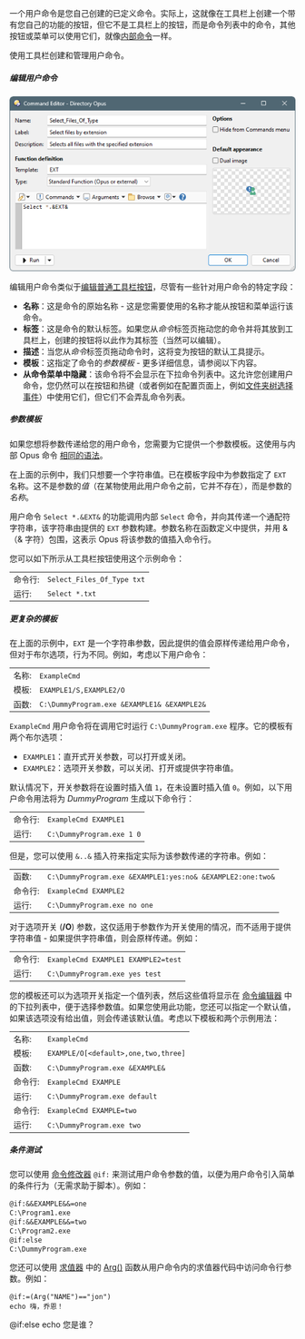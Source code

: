 一个用户命令是您自己创建的已定义命令。实际上，这就像在工具栏上创建一个带有您自己的功能的按钮，但它不是工具栏上的按钮，而是命令列表中的命令，其他按钮或菜单可以使用它们，就像[内部命令](/Manual/reference/command_reference/README.zh.md)一样。

使用工具栏创建和管理用户命令。

##### 编辑用户命令

![](/Manual/images/media/13/user_command.png)

编辑用户命令类似于[编辑普通工具栏按钮](/Manual/customize/creating_your_own_buttons/command_editor/README.zh.md)，尽管有一些针对用户命令的特定字段：

- **名称**：这是命令的原始名称 - 这是您需要使用的名称才能从按钮和菜单运行该命令。
- **标签**：这是命令的默认标签。如果您从*命令*标签页拖动您的命令并将其放到工具栏上，创建的按钮将以此作为其标签（当然可以编辑）。
- **描述**：当您从*命令*标签页拖动命令时，这将变为按钮的默认工具提示。
- **模板**：这指定了命令的*参数模板* - 更多详细信息，请参阅以下内容。
- **从命令菜单中隐藏**：该命令将不会显示在下拉命令列表中。这允许您创建用户命令，您仍然可以在按钮和热键（或者例如在配置页面上，例如[文件夹树选择事件](/Manual/preferences/preferences_categories/folder_tree/selection_events.zh.md)）中使用它们，但它们不会弄乱命令列表。

##### 参数模板

如果您想将参数传递给您的用户命令，您需要为它提供一个参数模板。这使用与内部 Opus 命令 [相同的语法](/Manual/customize/creating_your_own_buttons/internal_command_arguments.zh.md)。

在上面的示例中，我们只想要一个字符串值。已在模板字段中为参数指定了 `EXT` 名称。这不是参数的*值*（在某物使用此用户命令之前，它并不存在），而是参数的*名称*。

用户命令 `Select *.&EXT&` 的功能调用内部 `Select` 命令，并向其传递一个通配符字符串，该字符串由提供的 `EXT` 参数构建。参数名称在函数定义中提供，并用 &（& 字符）包围，这表示 Opus 将该参数的值插入命令行。

您可以如下所示从工具栏按钮使用这个示例命令：

|               |                                                                 |
|---------------|-----------------------------------------------------------------|
| 命令行: | `Select_Files_Of_Type txt` |
| 运行:         | `Select *.txt`             |

##### 更复杂的模板

在上面的示例中，`EXT` 是一个字符串参数，因此提供的值会原样传递给用户命令，但对于布尔选项，行为不同。例如，考虑以下用户命令：

|           |                                                                                  |
|-----------|----------------------------------------------------------------------------------|
| 名称:     | `ExampleCmd`                                |
| 模板: | `EXAMPLE1/S,EXAMPLE2/O`                     |
| 函数: | `C:\DummyProgram.exe &EXAMPLE1& &EXAMPLE2&` |

`ExampleCmd` 用户命令将在调用它时运行 `C:\DummyProgram.exe` 程序。它的模板有两个布尔选项：

- `EXAMPLE1`：直开式开关参数，可以打开或关闭。
- `EXAMPLE2`：选项开关参数，可以关闭、打开或提供字符串值。

默认情况下，开关参数将在设置时插入值 `1`，在未设置时插入值 `0`。例如，以下用户命令用法将为 *DummyProgram* 生成以下命令行：

|               |                                                                |
|---------------|----------------------------------------------------------------|
| 命令行: | `ExampleCmd EXAMPLE1`     |
| 运行:         | `C:\DummyProgram.exe 1 0` |

但是，您可以使用 `&..&` 插入符来指定实际为该参数传递的字符串。例如：

|               |                                                                                                 |
|---------------|-------------------------------------------------------------------------------------------------|
| 函数:     | `C:\DummyProgram.exe &EXAMPLE1:yes:no& &EXAMPLE2:one:two&` |
| 命令行: | `ExampleCmd EXAMPLE2`                                      |
| 运行:         | `C:\DummyProgram.exe no one`                               |

对于选项开关 (**/O**) 参数，这仅适用于参数作为开关使用的情况，而不适用于提供字符串值 - 如果提供字符串值，则会原样传递。例如：

|               |                                                                          |
|---------------|--------------------------------------------------------------------------|
| 命令行: | `ExampleCmd EXAMPLE1 EXAMPLE2=test` |
| 运行:         | `C:\DummyProgram.exe yes test`      |

您的模板还可以为选项开关指定一个值列表，然后这些值将显示在 [命令编辑器](/Manual/customize/creating_your_own_buttons/command_editor/README.zh.md) 中的下拉列表中，便于选择参数值。如果您使用此功能，您还可以指定一个默认值，如果该选项没有给出值，则会传递该默认值。考虑以下模板和两个示例用法：

|               |                                                                           |
|---------------|---------------------------------------------------------------------------|
| 名称:         | `ExampleCmd`                         |
| 模板:     | `EXAMPLE/O[<default>,one,two,three]` |
| 函数:     | `C:\DummyProgram.exe &EXAMPLE&`      |
| 命令行: | `ExampleCmd EXAMPLE`                 |
| 运行:         | `C:\DummyProgram.exe default`        |
| 命令行: | `ExampleCmd EXAMPLE=two`             |
| 运行:         | `C:\DummyProgram.exe two`            |

##### 条件测试

您可以使用 [命令修改器](/Manual/reference/command_reference/command_modifier_reference.zh.md) `@if:` 来测试用户命令参数的值，以便为用户命令引入简单的条件行为（无需求助于脚本）。例如：

    @if:&&EXAMPLE&&=one
    C:\Program1.exe
    @if:&&EXAMPLE&&=two
    C:\Program2.exe
    @if:else
    C:\DummyProgram.exe

您还可以使用 [求值器](/Manual/evaluator/README.zh.md) 中的 [Arg()](/Manual/reference/evaluator/arg.zh.md) 函数从用户命令内的求值器代码中访问命令行参数。例如：

    @if:=(Arg("NAME")=="jon")
    echo 嗨，乔恩！
@if:else
    echo 您是谁？